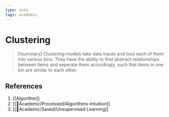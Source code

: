 ```yaml
---
type: note
tags: academic
---
```


# Clustering

> [!summary] 
> Clustering models take data inputs and toss each of them into various bins. They have the ability to find abstract relationships between items and seperate them accordingly, such that items in one bin are similar to each other.

## References
1. [[Algorithm]]
2. [[🧪Academic/Processed/Algorithms-Intuition]]
3. [[🧪Academic/Saved/Unsupervised Learning]]